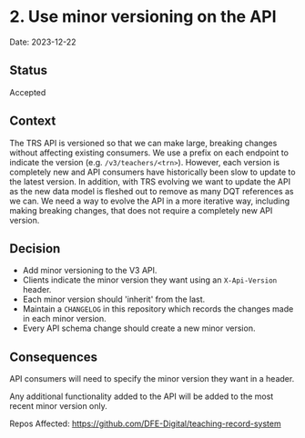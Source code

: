 # 2. Use minor versioning on the API

Date: 2023-12-22

## Status

Accepted

## Context

The TRS API is versioned so that we can make large, breaking changes without affecting existing consumers.
We use a prefix on each endpoint to indicate the version (e.g. `/v3/teachers/<trn>`).
However, each version is completely new and API consumers have historically been slow to update to the latest version.
In addition, with TRS evolving we want to update the API as the new data model is fleshed out to remove as many DQT references as we can.
We need a way to evolve the API in a more iterative way, including making breaking changes, that does not require a completely new API version.

## Decision

* Add minor versioning to the V3 API.
* Clients indicate the minor version they want using an `X-Api-Version` header.
* Each minor version should 'inherit' from the last.
* Maintain a `CHANGELOG` in this repository which records the changes made in each minor version.
* Every API schema change should create a new minor version.

## Consequences
API consumers will need to specify the minor version they want in a header.

Any additional functionality added to the API will be added to the most recent minor version only.

Repos Affected:
https://github.com/DFE-Digital/teaching-record-system
